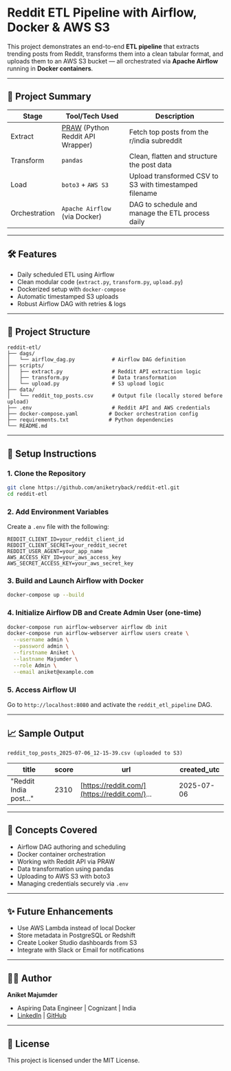 # Reddit ETL Pipeline with Airflow, Docker & AWS S3

This project demonstrates an end-to-end **ETL pipeline** that extracts trending posts from Reddit, transforms them into a clean tabular format, and uploads them to an AWS S3 bucket — all orchestrated via **Apache Airflow** running in **Docker containers**.

---

## 📌 Project Summary

| Stage         | Tool/Tech Used                                                   | Description                                            |
| ------------- | ---------------------------------------------------------------- | ------------------------------------------------------ |
| Extract       | [PRAW](https://praw.readthedocs.io/) (Python Reddit API Wrapper) | Fetch top posts from the r/india subreddit             |
| Transform     | `pandas`                                                         | Clean, flatten and structure the post data             |
| Load          | `boto3` + `AWS S3`                                               | Upload transformed CSV to S3 with timestamped filename |
| Orchestration | `Apache Airflow` (via Docker)                                    | DAG to schedule and manage the ETL process daily       |

---

## 🛠️ Features

* Daily scheduled ETL using Airflow
* Clean modular code (`extract.py`, `transform.py`, `upload.py`)
* Dockerized setup with `docker-compose`
* Automatic timestamped S3 uploads
* Robust Airflow DAG with retries & logs

---

## 📂 Project Structure

```
reddit-etl/
├── dags/
│   └── airflow_dag.py            # Airflow DAG definition
├── scripts/
│   ├── extract.py                # Reddit API extraction logic
│   ├── transform.py              # Data transformation
│   └── upload.py                 # S3 upload logic
├── data/
│   └── reddit_top_posts.csv      # Output file (locally stored before upload)
├── .env                          # Reddit API and AWS credentials
├── docker-compose.yaml          # Docker orchestration config
├── requirements.txt             # Python dependencies
└── README.md
```

---

## 🚀 Setup Instructions

### 1. Clone the Repository

```bash
git clone https://github.com/aniketryback/reddit-etl.git
cd reddit-etl
```

### 2. Add Environment Variables

Create a `.env` file with the following:

```env
REDDIT_CLIENT_ID=your_reddit_client_id
REDDIT_CLIENT_SECRET=your_reddit_secret
REDDIT_USER_AGENT=your_app_name
AWS_ACCESS_KEY_ID=your_aws_access_key
AWS_SECRET_ACCESS_KEY=your_aws_secret_key
```

### 3. Build and Launch Airflow with Docker

```bash
docker-compose up --build
```

### 4. Initialize Airflow DB and Create Admin User (one-time)

```bash
docker-compose run airflow-webserver airflow db init
docker-compose run airflow-webserver airflow users create \
  --username admin \
  --password admin \
  --firstname Aniket \
  --lastname Majumder \
  --role Admin \
  --email aniket@example.com
```

### 5. Access Airflow UI

Go to `http://localhost:8080` and activate the `reddit_etl_pipeline` DAG.

---

## 📈 Sample Output

```
reddit_top_posts_2025-07-06_12-15-39.csv (uploaded to S3)
```

| title                  | score | url                                           | created\_utc |
| ---------------------- | ----- | --------------------------------------------- | ------------ |
| "Reddit India post..." | 2310  | [https://reddit.com/](https://reddit.com/)... | 2025-07-06   |

---

## 🧠 Concepts Covered

* Airflow DAG authoring and scheduling
* Docker container orchestration
* Working with Reddit API via PRAW
* Data transformation using pandas
* Uploading to AWS S3 with boto3
* Managing credentials securely via `.env`

---

## ✨ Future Enhancements

* Use AWS Lambda instead of local Docker
* Store metadata in PostgreSQL or Redshift
* Create Looker Studio dashboards from S3
* Integrate with Slack or Email for notifications

---

## 👨‍💻 Author

**Aniket Majumder**

* Aspiring Data Engineer | Cognizant | India
* [LinkedIn](https://www.linkedin.com/in/aniket-majumder/) | [GitHub](https://github.com/aniketryback)

---

## 📄 License

This project is licensed under the MIT License.
